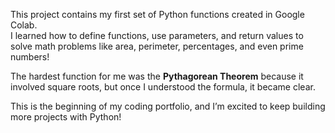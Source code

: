 This project contains my first set of Python functions created in Google Colab.  
I learned how to define functions, use parameters, and return values to solve math problems like area, perimeter, percentages, and even prime numbers!  

The hardest function for me was the **Pythagorean Theorem** because it involved square roots, but once I understood the formula, it became clear.  

This is the beginning of my coding portfolio, and I’m excited to keep building more projects with Python!
